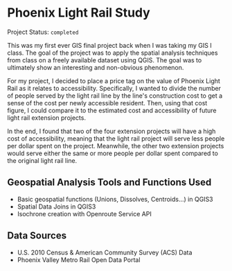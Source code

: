 # Phoenix Light Rail Study
Project Status: `completed`

This was my first ever GIS final project back when I was taking my GIS I class. The goal of the project was to apply the spatial analysis techniques from class on a freely available dataset using QGIS. The goal was to ultimately show an interesting and non-obvious phenomenon. 

For my project, I decided to place a price tag on the value of Phoenix Light Rail as it relates to accessibility. Specifically, I wanted to divide the number of people served by the light rail line by the line's construction cost to get a sense of the cost per newly accessible resident. Then, using that cost figure, I could compare it to the estimated cost and accessibility of future light rail extension projects.

In the end, I found that two of the four extension projects will have a high cost of accessibility, meaning that the light rail project will serve less people per dollar spent on the project. Meanwhile, the other two extension projects would serve either the same or more people per dollar spent compared to the original light rail line.

## Geospatial Analysis Tools and Functions Used
* Basic geospatial functions (Unions, Dissolves, Centroids...) in QGIS3 
* Spatial Data Joins in QGIS3 
* Isochrone creation with Openroute Service API

## Data Sources
* U.S. 2010 Census & American Community Survey (ACS) Data
* Phoenix Valley Metro Rail Open Data Portal
